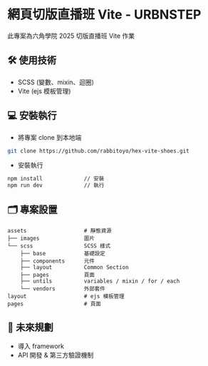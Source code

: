 # 網頁切版直播班 Vite - URBNSTEP
此專案為六角學院 2025 切版直播班 Vite 作業

## 🛠 使用技術

- SCSS (變數、mixin、迴圈)
- Vite (ejs 模板管理)

## 💻 安裝執行

- 將專案 clone 到本地端

```sh
git clone https://github.com/rabbitoyo/hex-vite-shoes.git
```

- 安裝執行

```sh
npm install				// 安裝
npm run dev				// 執行
```

## 🗂 專案設置

```
assets					# 靜態資源
├── images				圖片
└── scss				SCSS 樣式
	├── base			基礎設定
	├── components		元件
	├── layout			Common Section
	├── pages			頁面
	├── untils			variables / mixin / for / each
	└── vendors			外部套件
layout					# ejs 模板管理
pages					# 頁面
```

## 🌟 未來規劃

- 導入 framework
- API 開發 & 第三方驗證機制